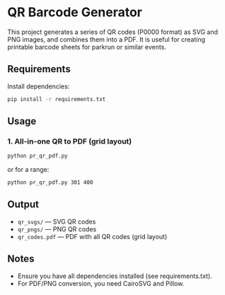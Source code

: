 # QR Barcode Generator

This project generates a series of QR codes (P0000 format) as SVG and PNG images, and combines them into a PDF. It is useful for creating printable barcode sheets for parkrun or similar events.

## Requirements

Install dependencies:

```bash
pip install -r requirements.txt
```

## Usage

### 1. All-in-one QR to PDF (grid layout)

```bash
python pr_qr_pdf.py
```

or for a range:
```bash
python pr_qr_pdf.py 301 400
```

## Output

- `qr_svgs/` — SVG QR codes
- `qr_pngs/` — PNG QR codes
- `qr_codes.pdf` — PDF with all QR codes (grid layout)

## Notes

- Ensure you have all dependencies installed (see requirements.txt).
- For PDF/PNG conversion, you need CairoSVG and Pillow.
